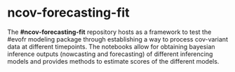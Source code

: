 # ncov-forecasting-fit


The **#ncov-forecasting-fit** repository hosts as a framework to test the #evofr modeling package through establishing a way to process cov-variant data at different timepoints. The notebooks allow for obtaining bayesian inference outputs (nowcasting and forecasting) of different inferencing models and provides methods to estimate scores of the different models. 
